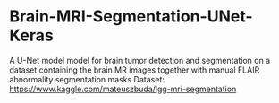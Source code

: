 # Brain-MRI-Segmentation-UNet-Keras
A U-Net model model for brain tumor detection and segmentation on a dataset containing the  brain MR images together with manual FLAIR abnormality segmentation masks 
Dataset: https://www.kaggle.com/mateuszbuda/lgg-mri-segmentation
